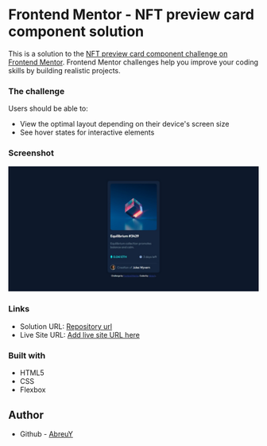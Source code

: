 # Frontend Mentor - NFT preview card component solution

This is a solution to the [NFT preview card component challenge on Frontend Mentor](https://www.frontendmentor.io/challenges/nft-preview-card-component-SbdUL_w0U). Frontend Mentor challenges help you improve your coding skills by building realistic projects. 


### The challenge

Users should be able to:

- View the optimal layout depending on their device's screen size
- See hover states for interactive elements

### Screenshot

![](./images/screenshot.jpeg)

### Links

- Solution URL: [Repository url](https://github.com/AbreuY/NFT-preview-card-component-exercise)
- Live Site URL: [Add live site URL here](https://your-live-site-url.com)


### Built with

- HTML5
- CSS
- Flexbox

## Author

- Github - [AbreuY](https://github.com/AbreuY)
